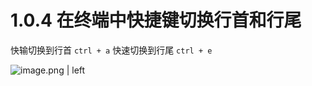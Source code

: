 # 1.0.4 在终端中快捷键切换行首和行尾

快输切换到行首
`ctrl + a`
快速切换到行尾
`ctrl + e`


![image.png | left](https://upload-images.jianshu.io/upload_images/1086206-5e19188b371854c3.png?imageMogr2/auto-orient/strip%7CimageView2/2/w/1240 "")

